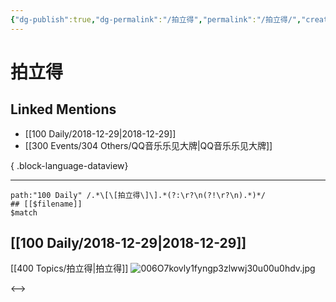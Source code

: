 ```yaml
---
{"dg-publish":true,"dg-permalink":"/拍立得","permalink":"/拍立得/","created":"2022-12-09T13:39:13.000+08:00","updated":"2023-04-10T17:21:58.000+08:00"}
---
```


# 拍立得

## Linked Mentions
- [[100 Daily/2018-12-29\|2018-12-29]]
- [[300 Events/304 Others/QQ音乐乐见大牌\|QQ音乐乐见大牌]]

{ .block-language-dataview}

---

```expander
path:"100 Daily" /.*\[\[拍立得\]\].*(?:\r?\n(?!\r?\n).*)*/
## [[$filename]]
$match
```
## [[100 Daily/2018-12-29\|2018-12-29]]
[[400 Topics/拍立得\|拍立得]] ![006O7kovly1fyngp3zlwwj30u00u0hdv.jpg](/img/user/Attachments/006O7kovly1fyngp3zlwwj30u00u0hdv.jpg)

<-->